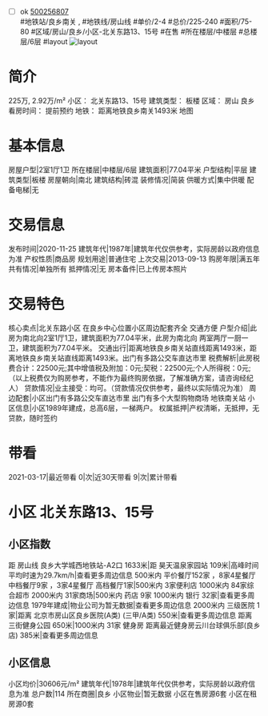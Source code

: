 - [ ] ok [500256807](https://bj.5i5j.com/ershoufang/500256807.html)  
 #地铁站/良乡南关 ,  #地铁线/房山线
#单价/2-4 #总价/225-240 #面积/75-80   #区域/房山/良乡/小区-北关东路13、15号 #在售 #所在楼层/中楼层 #总楼层/6层 #layout 
![layout](http://image2a.5i5j.com/bdir/layout/460438.jpg_P5.jpg) 
# 简介 
 225万,  2.92万/m² 
小区： 北关东路13、15号
建筑类型： 板楼
区域： 房山 良乡
看房时间： 提前预约
地铁： 距离地铁良乡南关1493米 地图
# 基本信息 
 房屋户型|2室1厅1卫
所在楼层|中楼层/6层
建筑面积|77.04平米
户型结构|平层
建筑类型|板楼
房屋朝向|南北
建筑结构|砖混
装修情况|简装
供暖方式|集中供暖
配备电梯|无
# 交易信息 
 发布时间|2020-11-25
建筑年代|1987年|建筑年代仅供参考，实际房龄以政府信息为准
产权性质|商品房
规划用途|普通住宅
上次交易|2013-09-13
购房年限|满五年
共有情况|单独所有
抵押情况|无
房本备件|已上传房本照片
# 交易特色 
 核心卖点|北关东路小区 在良乡中心位置小区周边配套齐全  交通方便
户型介绍|此房为南北向2室1厅1卫，建筑面积为77.04平米，此房为南北向  两室两厅一厨一卫，建筑面积为77.04平米。
交通出行|距离地铁良乡南关站直线距离1493米，距离地铁良乡南关站直线距离1493米。出门有多路公交车直达市里
税费解析|此房税费合计：22500元;其中增值税及附加：0元;契税：22500元;个人所得税：0元;（以上税费仅为购房参考，不能作为最终购房依据，了解准确方案，请咨询经纪人）
贷款情况|业主接受：均可。（贷款情况仅供参考，最终以实际情况为准）
周边配套|小区出门有多路公交车直达市里 出门有多个大型购物商场 地铁南关站
小区信息|小区1989年建成，总高6层，一梯两户。
权属抵押|产权清晰，无抵押，无贷款，随时签约
# 带看 
 2021-03-17|最近带看	 0|次|近30天带看	 9|次|累计带看
# 小区 北关东路13、15号
## 小区指数 
 距 房山线 良乡大学城西地铁站-A2口 1633米|距 昊天温泉家园站 109米|高峰时间平均时速为29.7km/h|查看更多周边信息
500米内 平价餐厅152家 ，8家4星餐厅
中档餐厅9家 ，3家4星餐厅
高档餐厅1家|500米内 3家便利店
1000米内 84家综合超市
2000米内 31家商场|500米内 药店 9家
1000米内 银行 32家|查看更多周边信息
1979年建成|物业公司为暂无数据|查看更多周边信息
2000米内 三级医院 1家|距离 北京市房山区良乡医院(A类) (三甲/A类) 550米|查看更多周边信息
距离 三街健身公园 650米|1000米内 31家 健身房
距离最近健身房云川台球俱乐部(良乡店) 385米|查看更多周边信息
## 小区信息 
 小区均价|30606元/m²
建筑年代|1978年|建筑年代仅供参考，实际房龄以政府信息为准
总户数|114
所在商圈|良乡
小区物业|暂无数据
小区在售房源6套
小区在租房源0套
